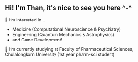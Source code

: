 ## Hi! I'm Than, it's nice to see you here ^-^

🔬 I’m interested in...
- Medicine (Computational Neuroscience & Psychiatry)
- Engineering (Quantum Mechanics & Astrophysics)
- and Game Development!

🌱 I’m currently studying at Faculty of Pharmaceutical Sciences, Chulalongkorn University (1st year pharm-sci student)

<!---
TheRainAfter/TheRainAfter is a ✨ special ✨ repository because its `README.md` (this file) appears on your GitHub profile.
You can click the Preview link to take a look at your changes.
--->
